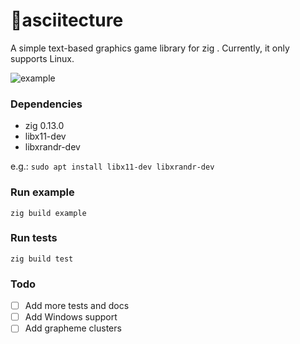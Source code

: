 # 🔺asciitecture
A simple text-based graphics game library for zig . Currently, it only supports Linux. 

![example](https://github.com/user-attachments/assets/9630f70f-e137-428e-af28-495cd8116b4e)

### Dependencies
- zig 0.13.0
- libx11-dev
- libxrandr-dev

e.g.:
```sudo apt install libx11-dev libxrandr-dev```

### Run example
```zig build example```

### Run tests
```zig build test```

### Todo
- [ ] Add more tests and docs
- [ ] Add Windows support
- [ ] Add grapheme clusters
